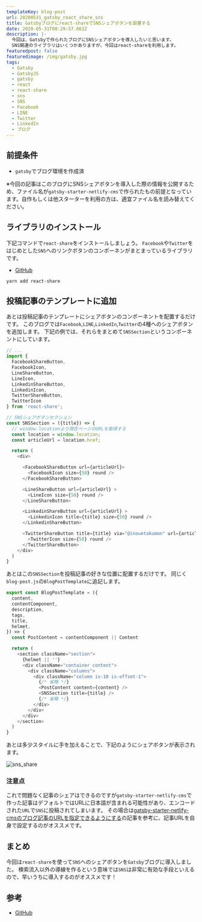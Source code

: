 ```yaml
---
templateKey: blog-post
url: 20200531_gatsby_react_share_sns
title: Gatsbyブログにreact-shareでSNSシェアボタンを設置する
date: 2020-05-31T00:29:57.661Z
description: |-
  今回は、Gatsbyで作られたブログにSNSシェアボタンを導入したいと思います。
  SNS関連のライブラリはいくつかありますが、今回はreact-shareを利用します。
featuredpost: false
featuredimage: /img/gatsby.jpg
tags:
  - Gatsby
  - GatsbyJS
  - gatsby
  - react
  - react-share
  - sns
  - SNS
  - Facebook
  - LINE
  - Twitter
  - LinkedIn
  - ブログ
---
```

## 前提条件
- `gatsby`でブログ環境を作成済

※今回の記事はこのブログにSNSシェアボタンを導入した際の情報を公開するため、ファイル名が`gatsby-starter-netlify-cms`で作られたもの前提となっています。自作もしくは他スターターを利用の方は、適宜ファイル名を読み替えてください。

## ライブラリのインストール
下記コマンドで`react-share`をインストールしましょう。
`Facebook`や`Twitter`をはじめとした`SNS`へのリンクボタンのコンポーネンがまとまっているライブラリです。

- [GitHub](https://github.com/nygardk/react-share)

```shell
yarn add react-share
```

## 投稿記事のテンプレートに追加
あとは投稿記事のテンプレートにシェアボタンのコンポーネントを配置するだけです。
このブログでは`Facebook`,`LINE`,`LinkedIn`,`Twitter`の4種へのシェアボタンを追加します。
下記の例では、それらをまとめて`SNSSection`というコンポーネントにしています。

```javascript:title=blog-post.js
// ...
import { 
  FacebookShareButton, 
  FacebookIcon, 
  LineShareButton, 
  LineIcon,
  LinkedinShareButton, 
  LinkedinIcon,
  TwitterShareButton,
  TwitterIcon
} from 'react-share';

// SNSシェアボタンセクション
const SNSSection = ({title}) => {
  // window.locationより現在ページのURLを取得する
  const location = window.location;
  const articleUrl = location.href;

  return (
    <div>

      <FacebookShareButton url={articleUrl}>
        <FacebookIcon size={50} round />
      </FacebookShareButton>

      <LineShareButton url={articleUrl} >
        <LineIcon size={50} round />
      </LineShareButton>

      <LinkedinShareButton url={articleUrl} >
        <LinkedinIcon title={title} size={50} round />
      </LinkedinShareButton>

      <TwitterShareButton title={title} via="@inouetakumon" url={articleUrl} >
        <TwitterIcon size={50} round />
      </TwitterShareButton>
    </div>
  )
}
```

あとはこの`SNSSection`を投稿記事の好きな位置に配置するだけです。
同じく`blog-post.js`の`BlogPostTemplate`に追記します。

```javascript:title=blog-post.js
export const BlogPostTemplate = ({
  content,
  contentComponent,
  description,
  tags,
  title,
  helmet,
}) => {
  const PostContent = contentComponent || Content

  return (
    <section className="section">
      {helmet || ''}
      <div className="container content">
        <div className="columns">
          <div className="column is-10 is-offset-1">
            {/* 省略 */}
            <PostContent content={content} />
            <SNSSection title={title} />
            {/* 省略 */}
          </div>
        </div>
      </div>
    </section>
  )
}
```

あとは多少スタイルに手を加えることで、下記のようにシェアボタンが表示されます。

![sns_share](/img/sns_share.png "sns_share")


### 注意点
これで問題なく記事のシェアはできるのですが`gatsby-starter-netlify-cms`で作った記事はデフォルトではURLに日本語が含まれる可能性があり、エンコードされた`URL`で`SNS`に投稿されてしまいます。
その場合は[gatsby-starter-netlify-cmsのブログ記事のURLを指定できるようにする](https://nekoniki.com/20200530_gatsby_cms_url)の記事を参考に、記事URLを自身で設定するのがオススメです。

## まとめ
今回は`react-share`を使って`SNS`へのシェアボタンを`Gatsby`ブログに導入しました。
検索流入以外の導線を作るという意味では`SNS`は非常に有効な手段といえるので、早いうちに導入するのがオススメです！

## 参考
- [GitHub](https://github.com/nygardk/react-share)